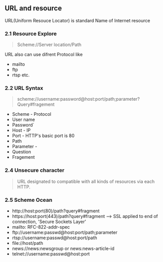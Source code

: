 ## URL and resource 

URL(Uniform Resouce Locator) is standard Name of Internet resource


### 2.1 Resource Explore

> Scheme://Server location/Path

URL also can use difrent Protocol like 
* mailto
* ftp
* rtsp etc.


### 2.2 URL Syntax 
> scheme://username:password@host:port/path;parameter?Query#fragement

* Scheme - Protocol
* User name
* Password`
* Host - IP
* Port - HTTP's basic port is 80
* Path
* Parameter - 
* Question
* Fragement

  
### 2.4 Unsecure character
  
  > URL designated to compatible with all kinds of resources via each HTTP.
  
  
### 2.5 Scheme Ocean
  
  
  * http://host:port(80)/path?query#fragment
  * https://host:port(443)/path?query#fragment --> SSL applied to end of connection, 'Secure Sockets Layer'
  * mailto: RFC-822-addr-spec
  * ftp://username:passwd@host:port/path;parameter
  * rtsp://username:passwd@host:port/path
  * file://host/path
  * news://news:newsgroup or news:news-article-id
  * telnet://username:passwd@host:port
  
  
  

